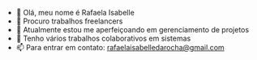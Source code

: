 - 👋 Olá, meu nome é Rafaela Isabelle
- 👀 Procuro trabalhos freelancers 
- 🌱 Atualmente estou me aperfeiçoando em gerenciamento de projetos
- 💞️ Tenho vários trabalhos colaborativos em sistemas
- 📫 Para entrar em contato: rafaelaisabelledarocha@gmail.com

<!---
IsabelleRafa/IsabelleRafa is a ✨ special ✨ repository because its `README.md` (this file) appears on your GitHub profile.
You can click the Preview link to take a look at your changes.
--->

